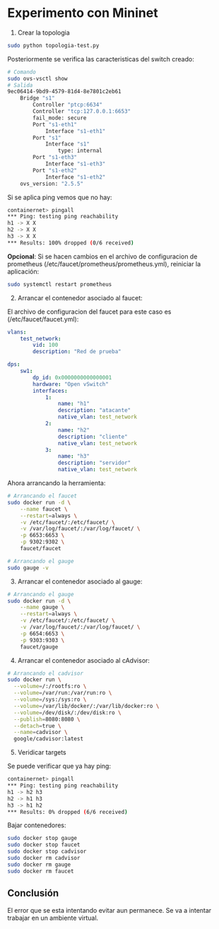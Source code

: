 # Experimento con Mininet #

1. Crear la topologia


```bash
sudo python topologia-test.py 
```

Posteriormente se verifica las caracteristicas del switch creado:

```bash
# Comando
sudo ovs-vsctl show
# Salida
9ec06414-9bd9-4579-81d4-8e7801c2eb61
    Bridge "s1"
        Controller "ptcp:6634"
        Controller "tcp:127.0.0.1:6653"
        fail_mode: secure
        Port "s1-eth1"
            Interface "s1-eth1"
        Port "s1"
            Interface "s1"
                type: internal
        Port "s1-eth3"
            Interface "s1-eth3"
        Port "s1-eth2"
            Interface "s1-eth2"
    ovs_version: "2.5.5"
```

Si se aplica ping vemos que no hay:

```bash
containernet> pingall
*** Ping: testing ping reachability
h1 -> X X 
h2 -> X X 
h3 -> X X 
*** Results: 100% dropped (0/6 received)
```

**Opcional**: Si se hacen cambios en el archivo de configuracion de prometheus (/etc/faucet/prometheus/prometheus.yml), reiniciar la aplicación:

```bash
sudo systemctl restart prometheus
```

2. Arrancar el contenedor asociado al faucet:


El archivo de configuracion del faucet para este caso es (/etc/faucet/faucet.yml):

```yaml
vlans:
    test_network:
        vid: 100
        description: "Red de prueba"

dps:
    sw1:
        dp_id: 0x0000000000000001
        hardware: "Open vSwitch"
        interfaces:
            1:
                name: "h1"
                description: "atacante"
                native_vlan: test_network
            2:
                name: "h2"
                description: "cliente"
                native_vlan: test_network
            3:
                name: "h3"
                description: "servidor"
                native_vlan: test_network
```

Ahora arrancando la herramienta:


```bash
# Arrancando el faucet
sudo docker run -d \
    --name faucet \
    --restart=always \
    -v /etc/faucet/:/etc/faucet/ \
    -v /var/log/faucet/:/var/log/faucet/ \
    -p 6653:6653 \
    -p 9302:9302 \
    faucet/faucet

# Arrancando el gauge
sudo gauge -v
```

3. Arrancar el contenedor asociado al gauge:

```bash
# Arrancando el gauge
sudo docker run -d \
    --name gauge \
    --restart=always \
    -v /etc/faucet/:/etc/faucet/ \
    -v /var/log/faucet/:/var/log/faucet/ \
    -p 6654:6653 \
    -p 9303:9303 \
    faucet/gauge
```

4. Arrancar el contenedor asociado al cAdvisor:

```bash
# Arrancando el cadvisor
sudo docker run \
  --volume=/:/rootfs:ro \
  --volume=/var/run:/var/run:ro \
  --volume=/sys:/sys:ro \
  --volume=/var/lib/docker/:/var/lib/docker:ro \
  --volume=/dev/disk/:/dev/disk:ro \
  --publish=8080:8080 \
  --detach=true \
  --name=cadvisor \
  google/cadvisor:latest
```


5. Veridicar targets




Se puede verificar que ya hay ping:

```bash
containernet> pingall
*** Ping: testing ping reachability
h1 -> h2 h3 
h2 -> h1 h3 
h3 -> h1 h2 
*** Results: 0% dropped (6/6 received)
```

Bajar contenedores:

```bash
sudo docker stop gauge
sudo docker stop faucet
sudo docker stop cadvisor
sudo docker rm cadvisor
sudo docker rm gauge
sudo docker rm faucet
```


## Conclusión ##
El error que se esta intentando evitar aun permanece. Se va a intentar trabajar en un ambiente virtual.

